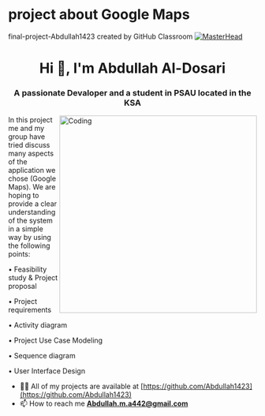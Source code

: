 # project about Google Maps
final-project-Abdullah1423 created by GitHub Classroom
[![MasterHead](https://upload.wikimedia.org/wikipedia/commons/a/a3/%D8%B4%D8%B9%D8%A7%D8%B1_%D8%AC%D8%A7%D9%85%D8%B9%D8%A9_%D8%A7%D9%84%D8%A3%D9%85%D9%8A%D8%B1_%D8%B3%D8%B7%D8%A7%D9%85_%D8%A8%D9%86_%D8%B9%D8%A8%D8%AF%D8%A7%D9%84%D8%B9%D8%B2%D9%8A%D8%B2.png)](https://rishavchanda.io
)
<h1 align="center">Hi 👋, I'm Abdullah Al-Dosari </h1>
<h3 align="center">A passionate Devaloper and a student in PSAU located in the KSA</h3>
<img align="right" alt="Coding" width="400" src="https://media.giphy.com/media/lOfSzpPeMb9gF2OJ5O/giphy.gif">
In this project me and my group have tried discuss many aspects of the application we chose (Google Maps).
We are hoping to provide a clear understanding of the system in a simple way by using the following points:

•	Feasibility study & Project proposal

•	Project requirements

•	Activity diagram 

•	Project Use Case Modeling

•	Sequence diagram

•	User Interface Design


- 👨‍💻 All of my projects are available at [https://github.com/Abdullah1423](https://github.com/Abdullah1423)
- 📫 How to reach me **Abdullah.m.a442@gmail.com**



<p align="left">
</p>
